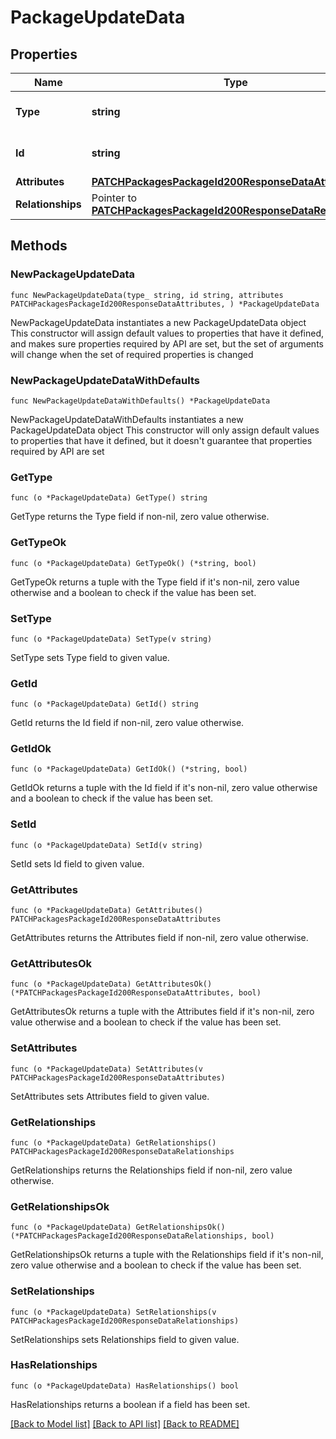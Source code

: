 # PackageUpdateData

## Properties

Name | Type | Description | Notes
------------ | ------------- | ------------- | -------------
**Type** | **string** | The resource&#39;s type | [default to "packages"]
**Id** | **string** | The resource&#39;s id | 
**Attributes** | [**PATCHPackagesPackageId200ResponseDataAttributes**](PATCHPackagesPackageId200ResponseDataAttributes.md) |  | 
**Relationships** | Pointer to [**PATCHPackagesPackageId200ResponseDataRelationships**](PATCHPackagesPackageId200ResponseDataRelationships.md) |  | [optional] 

## Methods

### NewPackageUpdateData

`func NewPackageUpdateData(type_ string, id string, attributes PATCHPackagesPackageId200ResponseDataAttributes, ) *PackageUpdateData`

NewPackageUpdateData instantiates a new PackageUpdateData object
This constructor will assign default values to properties that have it defined,
and makes sure properties required by API are set, but the set of arguments
will change when the set of required properties is changed

### NewPackageUpdateDataWithDefaults

`func NewPackageUpdateDataWithDefaults() *PackageUpdateData`

NewPackageUpdateDataWithDefaults instantiates a new PackageUpdateData object
This constructor will only assign default values to properties that have it defined,
but it doesn't guarantee that properties required by API are set

### GetType

`func (o *PackageUpdateData) GetType() string`

GetType returns the Type field if non-nil, zero value otherwise.

### GetTypeOk

`func (o *PackageUpdateData) GetTypeOk() (*string, bool)`

GetTypeOk returns a tuple with the Type field if it's non-nil, zero value otherwise
and a boolean to check if the value has been set.

### SetType

`func (o *PackageUpdateData) SetType(v string)`

SetType sets Type field to given value.


### GetId

`func (o *PackageUpdateData) GetId() string`

GetId returns the Id field if non-nil, zero value otherwise.

### GetIdOk

`func (o *PackageUpdateData) GetIdOk() (*string, bool)`

GetIdOk returns a tuple with the Id field if it's non-nil, zero value otherwise
and a boolean to check if the value has been set.

### SetId

`func (o *PackageUpdateData) SetId(v string)`

SetId sets Id field to given value.


### GetAttributes

`func (o *PackageUpdateData) GetAttributes() PATCHPackagesPackageId200ResponseDataAttributes`

GetAttributes returns the Attributes field if non-nil, zero value otherwise.

### GetAttributesOk

`func (o *PackageUpdateData) GetAttributesOk() (*PATCHPackagesPackageId200ResponseDataAttributes, bool)`

GetAttributesOk returns a tuple with the Attributes field if it's non-nil, zero value otherwise
and a boolean to check if the value has been set.

### SetAttributes

`func (o *PackageUpdateData) SetAttributes(v PATCHPackagesPackageId200ResponseDataAttributes)`

SetAttributes sets Attributes field to given value.


### GetRelationships

`func (o *PackageUpdateData) GetRelationships() PATCHPackagesPackageId200ResponseDataRelationships`

GetRelationships returns the Relationships field if non-nil, zero value otherwise.

### GetRelationshipsOk

`func (o *PackageUpdateData) GetRelationshipsOk() (*PATCHPackagesPackageId200ResponseDataRelationships, bool)`

GetRelationshipsOk returns a tuple with the Relationships field if it's non-nil, zero value otherwise
and a boolean to check if the value has been set.

### SetRelationships

`func (o *PackageUpdateData) SetRelationships(v PATCHPackagesPackageId200ResponseDataRelationships)`

SetRelationships sets Relationships field to given value.

### HasRelationships

`func (o *PackageUpdateData) HasRelationships() bool`

HasRelationships returns a boolean if a field has been set.


[[Back to Model list]](../README.md#documentation-for-models) [[Back to API list]](../README.md#documentation-for-api-endpoints) [[Back to README]](../README.md)


